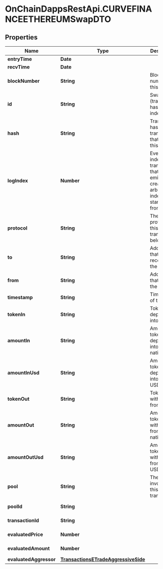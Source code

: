 # OnChainDappsRestApi.CURVEFINANCEETHEREUMSwapDTO

## Properties

Name | Type | Description | Notes
------------ | ------------- | ------------- | -------------
**entryTime** | **Date** |  | [optional] 
**recvTime** | **Date** |  | [optional] 
**blockNumber** | **String** | Block number of this event | [optional] 
**id** | **String** | Swap-(transaction hash)-(log index) | [optional] 
**hash** | **String** | Transaction hash of the transaction that emitted this event | [optional] 
**logIndex** | **Number** | Event log index. For transactions that don&#39;t emit event, create arbitrary index starting from 0 | [optional] 
**protocol** | **String** | The protocol this transaction belongs to | [optional] 
**to** | **String** | Address that received the tokens | [optional] 
**from** | **String** | Address that sent the tokens | [optional] 
**timestamp** | **String** | Timestamp of this event | [optional] 
**tokenIn** | **String** | Token deposited into pool | [optional] 
**amountIn** | **String** | Amount of token deposited into pool in native units | [optional] 
**amountInUsd** | **String** | Amount of token deposited into pool in USD | [optional] 
**tokenOut** | **String** | Token withdrawn from pool | [optional] 
**amountOut** | **String** | Amount of token withdrawn from pool in native units | [optional] 
**amountOutUsd** | **String** | Amount of token withdrawn from pool in USD | [optional] 
**pool** | **String** | The pool involving this transaction | [optional] 
**poolId** | **String** |  | [optional] [readonly] 
**transactionId** | **String** |  | [optional] [readonly] 
**evaluatedPrice** | **Number** |  | [optional] [readonly] 
**evaluatedAmount** | **Number** |  | [optional] [readonly] 
**evaluatedAggressor** | [**TransactionsETradeAggressiveSide**](TransactionsETradeAggressiveSide.md) |  | [optional] 


